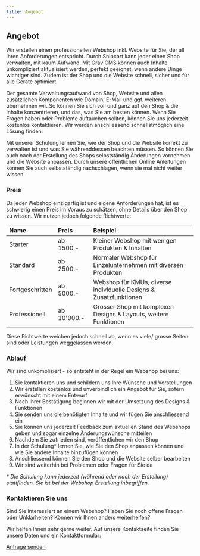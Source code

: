 ```yaml
---
title: Angebot
---
```


## Angebot
Wir erstellen einen professionellen Webshop inkl. Website für Sie, der all Ihren Anforderungen entspricht. Durch Snipcart kann jeder einen Shop verwalten, mit kaum Aufwand. Mit Grav CMS können auch Inhalte unkompliziert aktualisiert werden, perfekt geeignet, wenn andere Dinge wichtiger sind. Zudem ist der Shop und die Website schnell, sicher und für alle Geräte optimiert.

Der gesamte Verwaltungsaufwand von Shop, Website und allen zusätzlichen Komponenten wie Domain, E-Mail und ggf. weiteren übernehmen wir. So können Sie sich voll und ganz auf den Shop & die Inhalte konzentrieren, und das, was Sie am besten können. Wenn Sie Fragen haben oder Probleme auftauchen sollten, können Sie uns jederzeit kostenlos kontaktieren. Wir werden anschliessend schnellstmöglich eine Lösung finden.

Mit unserer Schulung lernen Sie, wie der Shop und die Website korrekt zu verwalten ist und was Sie währenddessen beachten müssen. So können Sie auch nach der Erstellung des Shops selbstständig Änderungen vornehmen und die Website anpassen. Durch unsere öffentlichen Online Anleitungen können Sie auch selbstständig nachschlagen, wenn sie mal nicht weiter wissen.

### Preis
Da jeder Webshop einzigartig ist und eigene Anforderungen hat, ist es schwierig einen Preis im Voraus zu schätzen, ohne Details über den Shop zu wissen. Wir nutzen jedoch folgende Richtwerte:

| Name            | Preis       | Beispiel                                                          |
|:----------------|:------------|:------------------------------------------------------------------|
| Starter         | ab 1500.-   | Kleiner Webshop mit wenigen Produkten & Inhalten                  |
| Standard        | ab 2500.-   | Normaler Webshop für Einzelunternehmen mit diversen Produkten     |
| Fortgeschritten | ab 5000.-   | Webshop für KMUs, diverse individuelle Designs & Zusatzfunktionen |
| Professionell   | ab 10'000.- | Grosser Shop mit komplexen Designs & Layouts, weitere Funktionen  |

Diese Richtwerte weichen jedoch schnell ab, wenn es viele/ grosse Seiten sind oder Leistungen weggelassen werden.

### Ablauf
Wir sind unkompliziert - so entsteht in der Regel ein Webshop bei uns:
1. Sie kontaktieren uns und schildern uns Ihre Wünsche und Vorstellungen
2. Wir erstellen kostenlos und unverbindlich ein Angebot für Sie, sofern erwünscht mit einem Entwurf
3. Nach Ihrer Bestätigung beginnen wir mit der Umsetzung des Designs & Funktionen
4. Sie senden uns die benötigten Inhalte und wir fügen Sie anschliessend ein
5. Sie können uns jederzeit Feedback zum aktuellen Stand des Webshops geben und sogar einzelne Änderungswünsche mitteilen
6. Nachdem Sie zufrieden sind, veröffentlichen wir den Shop
7. In der Schulung* lernen Sie, wie Sie den Shop anpassen können und wie Sie andere Inhalte hinzufügen können
8. Anschliessend können Sie den Shop und die Website selber bearbeiten
9. Wir sind weiterhin bei Problemen oder Fragen für Sie da

_\* Die Schulung kann jederzeit (während oder nach der Erstellung) stattfinden. Sie ist bei der Webshop Erstellung inbegriffen._

### Kontaktieren Sie uns
Sind Sie interessiert an einem Webshop? Haben Sie noch offene Fragen oder Unklarheiten? Können wir Ihnen anders weiterhelfen?

Wir helfen Ihnen sehr gerne weiter. Auf unsere Kontaktseite finden Sie unsere Daten und ein Kontaktformular:

[Anfrage senden](/über/kontakt?classes=btn,btn-secondary,btn-lg)
